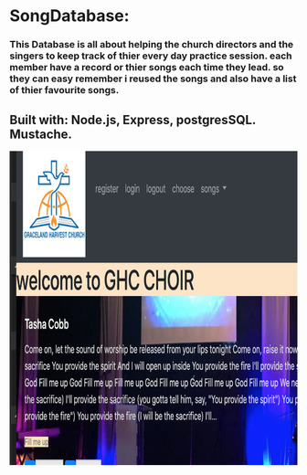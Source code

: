 # SongDatabase: 
### This Database is all about helping the church directors and the singers to keep track of thier every day practice session. each member have a record or thier songs each time they lead. so they can easy remember i reused the songs and also have a list of thier favourite songs. 
## Built with: Node.js, Express, postgresSQL. Mustache.

<img src="/css/choir.png" width="100%" height="550" />